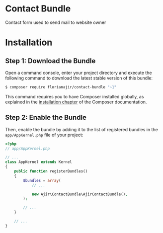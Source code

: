 # Contact Bundle

Contact form used to send mail to website owner

Installation
============

Step 1: Download the Bundle
---------------------------

Open a command console, enter your project directory and execute the
following command to download the latest stable version of this bundle:

```bash
$ composer require florianajir/contact-bundle "~1"
```

This command requires you to have Composer installed globally, as explained
in the [installation chapter](https://getcomposer.org/doc/00-intro.md)
of the Composer documentation.

Step 2: Enable the Bundle
-------------------------

Then, enable the bundle by adding it to the list of registered bundles
in the `app/AppKernel.php` file of your project:

```php
<?php
// app/AppKernel.php

// ...
class AppKernel extends Kernel
{
    public function registerBundles()
    {
        $bundles = array(
            // ...

            new Ajir\ContactBundle\AjirContactBundle(),
        );

        // ...
    }

    // ...
}
```